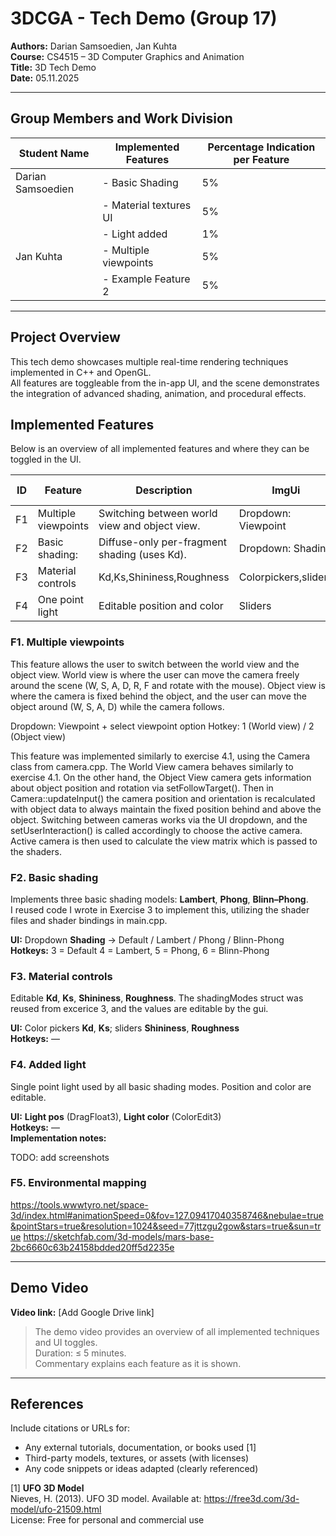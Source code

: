 # 3DCGA - Tech Demo (Group 17)

**Authors:** Darian Samsoedien, Jan Kuhta  
**Course:** CS4515 – 3D Computer Graphics and Animation  
**Title:** 3D Tech Demo  
**Date:** 05.11.2025

---

## Group Members and Work Division

| Student Name      | Implemented Features   | Percentage Indication per Feature |
|-------------------|------------------------|-----------------------------------|
| Darian Samsoedien | - Basic Shading        | 5%                                |
|                   | - Material textures UI | 5%                                |
|                   | - Light added          | 1%                                |
| Jan Kuhta         | - Multiple viewpoints  | 5%                                |
|                   | - Example Feature 2    | 5%                                |

---

## Project Overview

This tech demo showcases multiple real-time rendering techniques implemented in C++ and OpenGL.  
All features are toggleable from the in-app UI, and the scene demonstrates the integration of advanced shading,
animation, and procedural effects.

## Implemented Features

Below is an overview of all implemented features and where they can be toggled in the UI.

| ID | Feature             | Description                                   | ImgUi                | Hotkey  | Time spent |
|----|---------------------|-----------------------------------------------|----------------------|---------|------------|
| F1 | Multiple viewpoints | Switching between world view and object view. | Dropdown: Viewpoint  | 1/2     | 3h         |
| F2 | Basic shading:      | Diffuse-only per-fragment shading (uses Kd).  | Dropdown: Shading    | 3/4/5/6 | 2h         |
| F3 | Material controls   | Kd,Ks,Shininess,Roughness                     | Colorpickers,sliders | —       | 0.5h       |
| F4 | One point light     | Editable position and color                   | Sliders              | —       | 0.5h       |

### F1. Multiple viewpoints

This feature allows the user to switch between the world view and the object view. World view is where the user can
move the camera freely around the scene (W, S, A, D, R, F and rotate with the mouse). Object view is where the
camera is fixed behind the object, and the user can move the object around (W, S, A, D) while the camera follows.

Dropdown: Viewpoint + select viewpoint option
Hotkey: 1 (World view) / 2 (Object view)

This feature was implemented similarly to exercise 4.1, using the Camera class from camera.cpp. The World View
camera behaves similarly to exercise 4.1. On the other hand, the Object View camera gets information about object
position and rotation via setFollowTarget(). Then in Camera::updateInput() the camera position and orientation is
recalculated with object data to always maintain the fixed position behind and above the object.
Switching between cameras works via the UI dropdown, and the setUserInteraction() is called accordingly to choose the
active camera. Active camera is then used to calculate the view matrix which is passed to the shaders.

### F2. Basic shading

Implements three basic shading models: **Lambert**, **Phong**, **Blinn–Phong**.  
I reused code I wrote in Exercise 3 to implement this, utilizing the shader files and shader bindings in main.cpp.

**UI:** Dropdown **Shading** → Default / Lambert / Phong / Blinn-Phong  
**Hotkeys:** 3 = Default 4 = Lambert, 5 = Phong, 6 = Blinn-Phong

### F3. Material controls

Editable **Kd**, **Ks**, **Shininess**, **Roughness**.
The shadingModes struct was reused from excerice 3, and the values are editable by the gui.

**UI:** Color pickers **Kd**, **Ks**; sliders **Shininess**, **Roughness**  
**Hotkeys:** —

### F4. Added light

Single point light used by all basic shading modes. Position and color are editable.

**UI:** **Light pos** (DragFloat3), **Light color** (ColorEdit3)  
**Hotkeys:** —  
**Implementation notes:**

TODO: add screenshots

### F5. Environmental mapping

https://tools.wwwtyro.net/space-3d/index.html#animationSpeed=0&fov=127.09417040358746&nebulae=true&pointStars=true&resolution=1024&seed=77jttzgu2gow&stars=true&sun=true
https://sketchfab.com/3d-models/mars-base-2bc6660c63b24158bdded20ff5d2235e

---

## Demo Video

**Video link:** [Add Google Drive link]

> The demo video provides an overview of all implemented techniques and UI toggles.  
> Duration: ≤ 5 minutes.  
> Commentary explains each feature as it is shown.

---

## References

Include citations or URLs for:

- Any external tutorials, documentation, or books used [1]
- Third-party models, textures, or assets (with licenses)
- Any code snippets or ideas adapted (clearly referenced)

[1] **UFO 3D Model**  
Nieves, H. (2013). UFO 3D model. Available at: https://free3d.com/3d-model/ufo-21509.html  
License: Free for personal and commercial use
